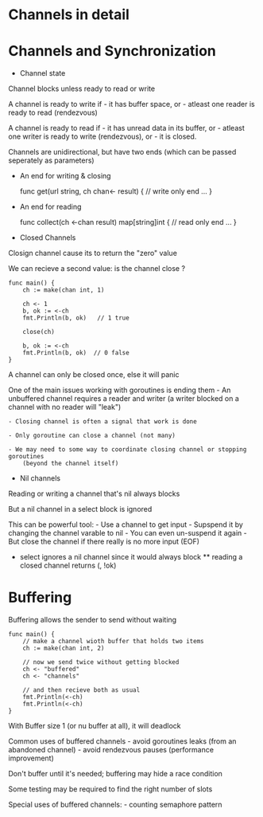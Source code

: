 # Channels in detail

# Channels and Synchronization

- Channel state

Channel blocks unless ready to read or write


A channel is ready to write if
    - it has buffer space, or
    - atleast one reader is ready to read (rendezvous)

A channel is ready to read if
    - it has unread data in its buffer, or
    - atleast one writer is ready to write (rendezvous), or
    - it is closed.

Channels are unidirectional, but have two ends
(which can be passed seperately as parameters)

- An end for writing & closing

    func get(url string, ch chan<- result) {    // write only end
        ...
    }

- An end for reading

    func collect(ch <-chan result) map[string]int {   // read only end
        ...
    }


- Closed Channels

Closign channel cause its to return the "zero" value

We can recieve a second value: is the channel close ?


    func main() {
        ch := make(chan int, 1)

        ch <- 1
        b, ok := <-ch
        fmt.Println(b, ok)   // 1 true

        close(ch)

        b, ok := <-ch
        fmt.Println(b, ok)  // 0 false
    }

A channel can only be closed once, else it will panic

One of the main issues working with goroutines is ending them
    - An unbuffered channel requires a reader and writer
     (a writer blocked on a channel with no reader will "leak")

    - Closing channel is often a signal that work is done

    - Only goroutine can close a channel (not many)

    - We may need to some way to coordinate closing channel or stopping goroutines
        (beyond the channel itself)

- Nil channels

Reading or writing a channel that's nil always blocks

But a nil channel in a select block is ignored

This can be powerful tool:
    - Use a channel to get input
    - Supspend it by changing the channel varable to nil
    - You can even un-suspend it again
    - But close the channel if there really is no more input (EOF)

* select ignores a nil channel since it would always block
** reading a closed channel returns (<default-value>, !ok)


# Buffering

Buffering allows the sender to send without waiting

    func main() {
        // make a channel wioth buffer that holds two items
        ch := make(chan int, 2)

        // now we send twice without getting blocked
        ch <- "buffered"
        ch <- "channels"

        // and then recieve both as usual
        fmt.Println(<-ch)
        fmt.Println(<-ch)
    }

With Buffer size 1 (or nu buffer at all), it will deadlock

Common uses of buffered channels
    - avoid goroutines leaks (from an abandoned channel)
    - avoid rendezvous pauses (performance improvement)

Don't buffer until it's needed; buffering may hide a race condition

Some testing may be required to find the right number of slots

Special uses of buffered channels:
    - counting semaphore pattern